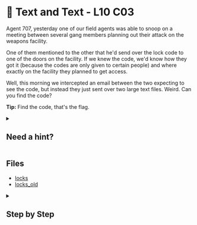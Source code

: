 # 📝 Text and Text - L10 C03

Agent 707, yesterday one of our field agents was able to snoop on a meeting between several gang members planning out their attack on the weapons facility.

One of them mentioned to the other that he'd send over the lock code to one of the doors on the facility. If we knew the code, we'd know how they got it (because the codes are only given to certain people) and where exactly on the facility they planned to get access.

Well, this morning we intercepted an email between the two expecting to see the code, but instead they just sent over two large text files. Weird. Can you find the code?

**Tip:** Find the code, that's the flag.

<details><summary>

## Need a hint?</summary>

```txt
💡 Hint: Investigate a way to identify changes between two files.
```

</details>

## Files

- [locks](/assets/textandtext2)
- [locks_old](/assets/textandtext3)

<details><summary>

## Step by Step</summary>

- Download both files
- Run `diff [file1] [file2]` to get the difference between the files
- The flag is the only change that was made (the part after `<`)

![image showing the difference](/assets/textandtext1.jpg)

`flag: NCE54L8D`

</details>
